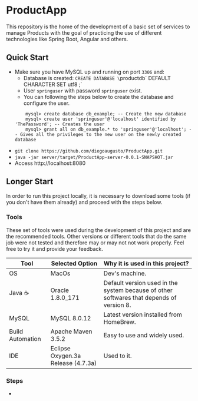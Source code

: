 # ProductApp
This repository is the home of the development of a basic set of services to manage Products with the goal of practicing the use of different technologies like Spring Boot, Angular and others.

## Quick Start
- Make sure you have MySQL up and running on port `3306` and:
    - Database is created: `CREATE DATABASE \`productdb\` DEFAULT CHARACTER SET utf8 ;`
    - User `springuser` with password `springuser` exist.
    - You can following the steps below to create the database and configure the user.
    ```
        mysql> create database db_example; -- Create the new database
        mysql> create user 'springuser'@'localhost' identified by 'ThePassword'; -- Creates the user
        mysql> grant all on db_example.* to 'springuser'@'localhost'; -- Gives all the privileges to the new user on the newly created database
    ```
- `git clone https://github.com/diegoaugusto/ProductApp.git`
- `java -jar server/target/ProductApp-server-0.0.1-SNAPSHOT.jar`
- Access http://localhost:8080

## Longer Start
In order to run this project locally, it is necessary to download some tools (if you don't have them already) and proceed with the steps below.

### Tools
These set of tools were used during the development of this project and are the recommended tools. 
Other versions or different tools that do the same job were not tested and therefore may or may not not work properly. Feel free to try it and provide your feedback.

**Tool** | **Selected Option** | **Why it is used in this project?**
------------ | ------------- | -------------
OS | MacOs | Dev's machine.
Java :coffee: | Oracle 1.8.0_171 | Default version used in the system because of other softwares that depends of version 8.
MySQL | MySQL 8.0.12 | Latest version installed from HomeBrew.
Build Automation | Apache Maven 3.5.2 | Easy to use and widely used.  
IDE | Eclipse Oxygen.3a Release (4.7.3a) | Used to it.

### Steps
- 